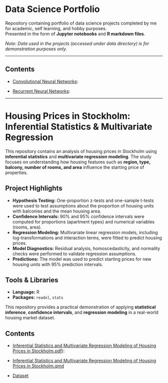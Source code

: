# Data Science Portfolio  

Repository containing portfolio of data science projects completed by me for academic, self learning, and hobby purposes.  
Presented in the form of **Jupyter notebooks** and **R markdown files**.  

*Note: Data used in the projects (accessed under data directory) is for demonstration purposes only.*  

---

## Contents 

- [Convolutional Neural Networks](https://github.com/abhaycodesdata/data-science-portfolio/blob/main/Convolutional_Neural_Networks.ipynb):

- [Recurrent Neural Networks](https://github.com/abhaycodesdata/data-science-portfolio/blob/main/Recurrent_Neural_Networks.ipynb):

---

# Housing Prices in Stockholm: Inferential Statistics & Multivariate Regression

This repository contains an analysis of housing prices in Stockholm using **inferential statistics** and **multivariate regression modeling**. The study focuses on understanding how housing features such as **region, type, balcony, number of rooms, and area** influence the starting price of properties.  

## Project Highlights
- **Hypothesis Testing:** One-proportion z-tests and one-sample t-tests were used to test assumptions about the proportion of housing units with balconies and the mean housing area.
- **Confidence Intervals:** 90% and 95% confidence intervals were computed for proportions (apartment types) and numerical variables (rooms, area).
- **Regression Modeling:** Multivariate linear regression models, including log-transformations and interaction terms, were fitted to predict housing prices.
- **Model Diagnostics:** Residual analysis, homoscedasticity, and normality checks were performed to validate regression assumptions.
- **Predictions:** The model was used to predict starting prices for new housing units with 95% prediction intervals.

## Tools & Libraries
- **Language:** R  
- **Packages:** `readxl`, `stats`  

This repository provides a practical demonstration of applying **statistical inference**, **confidence intervals**, and **regression modeling** in a real-world housing market dataset.

## Contents 

- [Inferential Statistics and Multivariate Regression Modeling of Housing Prices in Stockholm.pdf](https://github.com/abhaycodesdata/data-science-portfolio/blob/f05916f018bd09a501b163bae92171cc74dfaf6f/Inferential%20Statistics%20and%20Multivariate%20Regression%20Modeling%20of%20Housing%20Prices%20in%20Stockholm.pdf)):

- [Inferential Statistics and Multivariate Regression Modeling of Housing Prices in Stockholm.qmd](https://github.com/abhaycodesdata/data-science-portfolio/blob/f05916f018bd09a501b163bae92171cc74dfaf6f/Inferential%20Statistics%20and%20Multivariate%20Regression%20Modeling%20of%20Housing%20Prices%20in%20Stockholm.qmd)

- [Dataset](https://github.com/abhaycodesdata/data-science-portfolio/blob/f05916f018bd09a501b163bae92171cc74dfaf6f/dataset03.xlsx)
